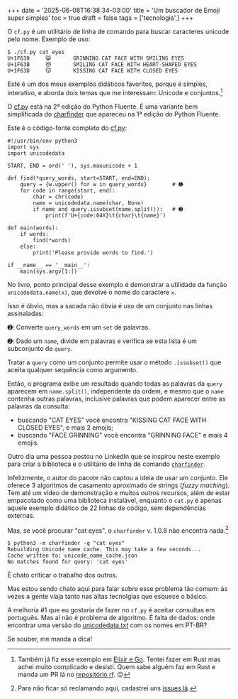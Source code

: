 +++
date = '2025-06-08T16:38:34-03:00'
title = 'Um buscador de Emoji super simples'
toc = true
draft = false
tags = ['tecnologia',]
+++

O `cf.py` é um utilitário de linha de comando para buscar caracteres unicode pelo nome.
Exemplo de uso:

```
$ ./cf.py cat eyes
U+1F638     😸       GRINNING CAT FACE WITH SMILING EYES
U+1F63B     😻       SMILING CAT FACE WITH HEART-SHAPED EYES
U+1F63D     😽       KISSING CAT FACE WITH CLOSED EYES
```

Este é um dos meus exemplos didáticos favoritos, porque é simples, interativo,
e aborda dois temas que me interessam: Unicode e conjuntos.[^1]

[^1]: Também já fiz esse exemplo em [Elixir e Go](https://github.com/ramalho/rf).
Tentei fazer em Rust mas achei muito complicado e desisti.
Quem sabe alguém faz em Rust e manda um PR lá no [repositório rf](https://github.com/ramalho/rf). 😉

O [cf.py](https://pythonfluente.com/2/#ex_cfpy) está na 2ª edição do Python Fluente.
É uma variante bem simplificada do [charfinder](https://github.com/fluentpython/example-code/tree/d5133ad6e4a48eac0980d2418ed39d7ff693edbe/18-asyncio/charfinder) que apareceu na 1ª edição do Python Fluente.

Este é o código-fonte completo do [cf.py](https://pythonfluente.com/2/#ex_cfpy):

```
#!/usr/bin/env python3
import sys
import unicodedata

START, END = ord(' '), sys.maxunicode + 1           

def find(*query_words, start=START, end=END):
    query = {w.upper() for w in query_words}        # ➊
    for code in range(start, end):
        char = chr(code)
        name = unicodedata.name(char, None)
        if name and query.issubset(name.split()):   # ➋
            print(f'U+{code:04X}\t{char}\t{name}')

def main(words):
    if words:
        find(*words)
    else:
        print('Please provide words to find.')

if __name__ == '__main__':
    main(sys.argv[1:])
```

No livro, ponto principal desse exemplo é demonstrar a utilidade
da função `unicodedata.name(x)`, que devolve o nome do caractere `x`.

Isso é óbvio, mas a sacada não óbvia é uso de um conjunto nas linhas assinaladas:

➊: Converte `query_words` em um `set` de palavras.

➋: Dado um `name`, divide em palavras e verifica se esta lista é um subconjunto de `query`.

Tratar a `query` como um conjunto permite usar o método `.issubset()` que aceita qualquer sequência como argumento.

Então, o programa exibe um resultado quando todas as palavras da `query` aparecem em `name.split()`,
independente da ordem, e mesmo que o `name` contenha outras palavras,
inclusive palavras que podem aparecer entre as palavras da consulta:

* buscando "CAT EYES" você encontra "KISSING CAT FACE WITH CLOSED EYES", e mais 2 emojis;
* buscando "FACE GRINNING" você encontra "GRINNING FACE" e mais 4 emojis.

Outro dia uma pessoa postou no LinkedIn que se inspirou neste exemplo para criar a biblioteca
e o utilitário de linha de comando [`charfinder`](https://pypi.org/project/charfinder/).

Infelizmente, o autor do pacote não captou a ideia de usar um conjunto.
Ele oferece 3 algoritmos de casamento aproximado de strings (_fuzzy maching_).
Tem até um vídeo de demonstração e muitos outros recursos,
além de estar empacotado como uma biblioteca instalável,
enquanto o `cat.py` é apenas aquele exemplo didático de 22 linhas de código,
sem dependências externas.

Mas, se você procurar "cat eyes", o `charfinder` v. 1.0.8 não encontra nada.[^2]

```
$ python3 -m charfinder -q "cat eyes"
Rebuilding Unicode name cache. This may take a few seconds...
Cache written to: unicode_name_cache.json
No matches found for query: 'cat eyes'
```

É chato criticar o trabalho dos outros.

Mas estou sendo chato aqui para falar sobre
esse problema tão comum: às vezes a gente viaja tanto nas
altas tecnolgias que esquece o básico.

A melhoria #1 que eu gostaria de fazer no `cf.py` é aceitar
consultas em português.
Mas aí não é problema de algoritmo.
É falta de dados: onde encontrar uma versão do
[unicodedata.txt](https://www.unicode.org/Public/16.0.0/ucd/UnicodeData.txt)
com os nomes em PT-BR?

Se souber, me manda a dica!

[^2]: Para não ficar só reclamando aqui, cadastrei uns
[issues lá](https://github.com/berserkhmdvhb/charfinder/issues).
